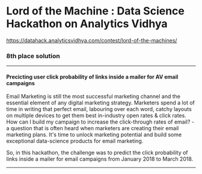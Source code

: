 # Lord of the Machine : Data Science Hackathon on Analytics Vidhya

https://datahack.analyticsvidhya.com/contest/lord-of-the-machines/

### 8th place solution

---

#### Precicting user click probability of links inside a mailer for AV email campaigns



Email Marketing is still the most successful marketing channel and the essential element of any digital marketing strategy. Marketers spend a lot of time in writing that perfect email, labouring over each word, catchy layouts on multiple devices to get them best in-industry open rates & click rates. How can I build my campaign to increase the click-through rates of email? - a question that is often heard when marketers are creating their email marketing plans. It's time to unlock marketing potential and build some exceptional data-science products for email marketing.

So, in this hackathon, the challenge was to predict the click probability of links inside a mailer for email campaigns from January 2018 to March 2018.

--- 
